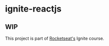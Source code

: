# ignite-reactjs

## WIP

This project is part of [Rocketseat's](https://rocketseat.com.br/) Ignite course.

